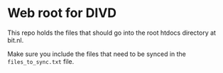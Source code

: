 Web root for DIVD
====
This repo holds the files that should go into the root htdocs directory at bit.nl.

Make sure you include the files that need to be synced in the `files_to_sync.txt` file.